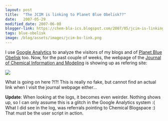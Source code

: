 ```yaml
---
layout: post
title:  "The JCIM is linking to Planet Blue Obelisk??"
date:   2007-05-29
modified_date: 2007-06-08
blogger-link: https://chem-bla-ics.blogspot.com/2007/05/jcim-is-linking-to-planet-blue-obelisk.html
tags: blue-obelisk
image: /blog/assets/images/jcim-bo-link.png
---
```


I use [Google Analytics](http://www.google.com/analytics/) to analyze the visitors of my blogs and of
[Planet Blue Obelisk](http://blueobelisk.org/planetbo/) too. Now, for the past couple of weeks, the webpage of the
[Journal of Chemical Information and Modeling](http://pubs.acs.org/journals/jcisd8/index.html) is
showing up as refering site:

![](/blog/assets/images/jcim-bo-link.png)

What is going on here ?!?! This is really no fake, but cannot find an actual link when I visit the journal
webpage either...

**Update**: When looking at the logs, it becomes even weirder. Nothing shows up, so I can only assume this is a
glitch in the Google Analytics system :( What I did see in the log, was referrals pointing to Chemical
Blogspace :) That must be the user script in action.
